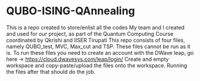 # QUBO-ISING-QAnnealing
This is a repo created to store/enlist all the codes My team and I created and used for our project, as part of the Quantum Computing Course coordinated by Qkrishi and IISER Tirupati
This repo consists of four files, namely QUBO_test, MVC, Max_cut and TSP.
These files cannot be run as it is.
To run these files you need to create an account with the DWave leap, go here -> https://cloud.dwavesys.com/leap/login/
Create and empty workspace and copy-paste/upload the files onto the workspace. Running the files after that should do the job.
